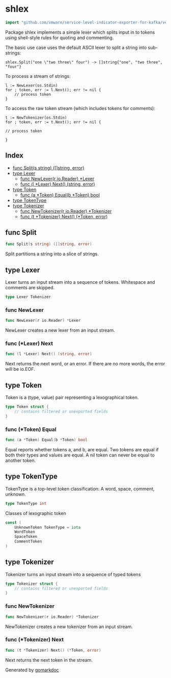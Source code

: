 <!-- Code generated by gomarkdoc. DO NOT EDIT -->

# shlex

```go
import "github.com/vmware/service-level-indicator-exporter-for-kafka/vendor/github.com/google/shlex"
```

Package shlex implements a simple lexer which splits input in to tokens using shell\-style rules for quoting and commenting.

The basic use case uses the default ASCII lexer to split a string into sub\-strings:

```
shlex.Split("one \"two three\" four") -> []string{"one", "two three", "four"}
```

To process a stream of strings:

```
l := NewLexer(os.Stdin)
for ; token, err := l.Next(); err != nil {
	// process token
}
```

To access the raw token stream \(which includes tokens for comments\):

```
t := NewTokenizer(os.Stdin)
for ; token, err := t.Next(); err != nil {
```

```
// process token
```

```
}
```

## Index

- [func Split(s string) ([]string, error)](<#func-split>)
- [type Lexer](<#type-lexer>)
  - [func NewLexer(r io.Reader) *Lexer](<#func-newlexer>)
  - [func (l *Lexer) Next() (string, error)](<#func-lexer-next>)
- [type Token](<#type-token>)
  - [func (a *Token) Equal(b *Token) bool](<#func-token-equal>)
- [type TokenType](<#type-tokentype>)
- [type Tokenizer](<#type-tokenizer>)
  - [func NewTokenizer(r io.Reader) *Tokenizer](<#func-newtokenizer>)
  - [func (t *Tokenizer) Next() (*Token, error)](<#func-tokenizer-next>)


## func Split

```go
func Split(s string) ([]string, error)
```

Split partitions a string into a slice of strings.

## type Lexer

Lexer turns an input stream into a sequence of tokens. Whitespace and comments are skipped.

```go
type Lexer Tokenizer
```

### func NewLexer

```go
func NewLexer(r io.Reader) *Lexer
```

NewLexer creates a new lexer from an input stream.

### func \(\*Lexer\) Next

```go
func (l *Lexer) Next() (string, error)
```

Next returns the next word, or an error. If there are no more words, the error will be io.EOF.

## type Token

Token is a \(type, value\) pair representing a lexographical token.

```go
type Token struct {
    // contains filtered or unexported fields
}
```

### func \(\*Token\) Equal

```go
func (a *Token) Equal(b *Token) bool
```

Equal reports whether tokens a, and b, are equal. Two tokens are equal if both their types and values are equal. A nil token can never be equal to another token.

## type TokenType

TokenType is a top\-level token classification: A word, space, comment, unknown.

```go
type TokenType int
```

Classes of lexographic token

```go
const (
    UnknownToken TokenType = iota
    WordToken
    SpaceToken
    CommentToken
)
```

## type Tokenizer

Tokenizer turns an input stream into a sequence of typed tokens

```go
type Tokenizer struct {
    // contains filtered or unexported fields
}
```

### func NewTokenizer

```go
func NewTokenizer(r io.Reader) *Tokenizer
```

NewTokenizer creates a new tokenizer from an input stream.

### func \(\*Tokenizer\) Next

```go
func (t *Tokenizer) Next() (*Token, error)
```

Next returns the next token in the stream.



Generated by [gomarkdoc](<https://github.com/princjef/gomarkdoc>)
